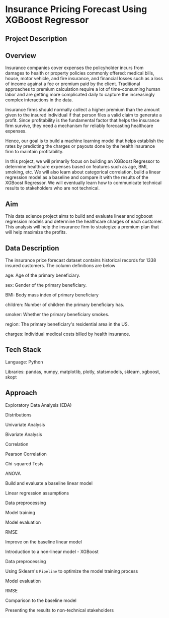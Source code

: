 # Insurance Pricing Forecast Using XGBoost Regressor

## Project Description

## Overview

Insurance companies cover expenses the policyholder incurs from damages to health or property policies commonly offered: medical bills, house, motor vehicle, and fire insurance, and financial losses such as a loss of income against a fee or premium paid by the client. Traditional approaches to premium calculation require a lot of time-consuming human labor and are getting more complicated daily to capture the increasingly complex interactions in the data.

Insurance firms should normally collect a higher premium than the amount given to the insured individual if that person files a valid claim to generate a profit. Since profitability is the fundamental factor that helps the insurance firm survive, they need a mechanism for reliably forecasting healthcare expenses.

Hence, our goal is to build a machine learning model that helps establish the rates by predicting the charges or payouts done by the health insurance firm to maintain profitability.

In this project, we will primarily focus on building an XGBoost Regressor to determine healthcare expenses based on features such as age, BMI, smoking, etc. We will also learn about categorical correlation, build a linear regression model as a baseline and compare it with the results of the XGBoost Regressor. We will eventually learn how to communicate technical results to stakeholders who are not technical.

## Aim

This data science project aims to build and evaluate linear and xgboost regression models and determine the healthcare charges of each customer. This analysis will help the insurance firm to strategize a premium plan that will help maximize the profits.


## Data Description 

The insurance price forecast dataset contains historical records for 1338 insured customers. The column definitions are below

age: Age of the primary beneficiary.

sex: Gender of the primary beneficiary.

BMI: Body mass index of primary beneficiary

children: Number of children the primary beneficiary has.

smoker: Whether the primary beneficiary smokes.

region: The primary beneficiary's residential area in the US.

charges: Individual medical costs billed by health insurance.

## Tech Stack

Language: Python

Libraries:  pandas, numpy, matplotlib, plotly, statsmodels, sklearn, xgboost, skopt

## Approach

Exploratory Data Analysis (EDA)

Distributions

Univariate Analysis

Bivariate Analysis

Correlation

Pearson Correlation

Chi-squared Tests

ANOVA

Build and evaluate a baseline linear model

Linear regression assumptions

Data preprocessing

Model training

Model evaluation

RMSE

Improve on the baseline linear model

Introduction to a non-linear model - XGBoost

Data preprocessing

Using Sklearn's `Pipeline` to optimize the model training process

Model evaluation 

RMSE

Comparison to the baseline model

Presenting the results to non-technical stakeholders
